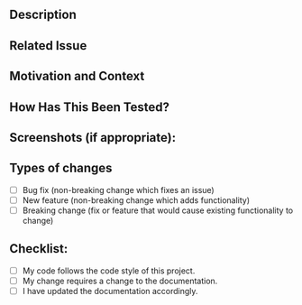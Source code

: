 <!--- Provide a general summary of your changes in the Title above -->

## Description
<!--- Describe your changes in detail -->

## Related Issue
<!--- This project only accepts pull requests related to open issues -->
<!--- If suggesting a new feature or change, please discuss it in an issue first
-->
<!--- If fixing a bug, there should be an issue describing it with steps to
reproduce -->
<!--- Please link to the issue here: -->

## Motivation and Context
<!--- Why is this change required? What problem does it solve? -->

## How Has This Been Tested?
<!--- Please describe in detail how you tested your changes. -->
<!--- Include details of your testing environment, and the tests you ran to -->
<!--- see how your change affects other areas of the code, etc. -->

## Screenshots (if appropriate):

## Types of changes
<!--- What types of changes does your code introduce? Put an `x` in all the
boxes that apply: -->
- [ ] Bug fix (non-breaking change which fixes an issue)
- [ ] New feature (non-breaking change which adds functionality)
- [ ] Breaking change (fix or feature that would cause existing functionality to
  change)

## Checklist:
<!--- Go over all the following points, and put an `x` in all the boxes that
apply. -->
<!--- If you're unsure about any of these, don't hesitate to ask. We're here to
help! -->
- [ ] My code follows the code style of this project.
- [ ] My change requires a change to the documentation.
- [ ] I have updated the documentation accordingly.
